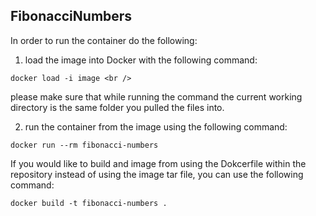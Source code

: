 ## FibonacciNumbers

In order to run the container do the following:

1. load the image into Docker with the following command: <br />
```
docker load -i image <br />
```
please make sure that while running the command the current working directory is the same folder you pulled the files into.

2. run the container from the image using the following command: <br />
```
docker run --rm fibonacci-numbers
```

If you would like to build and image from using the Dokcerfile within the repository instead of using the image tar file, you can use the following command:
```
docker build -t fibonacci-numbers .
```
